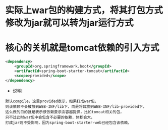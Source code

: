 # 实际上war包的构建方式，将其打包方式修改为jar就可以转为jar运行方式

# 核心的关机就是tomcat依赖的引入方式
```xml
<dependency>
    <groupId>org.springframework.boot</groupId>
    <artifactId>spring-boot-starter-tomcat</artifactId>
    <scope>provided</scope>
</dependency>
```

* 说明
```
默认compile，这里provided表示，如果打成war包，
则该依赖不会被放到WEB-INF/lib下，而是将其放到WEB-INF/lib-provided下，
这么做的目的就是表示该依赖要求由容器提供，比如tomcat相关的包，
只不过此时war包中会包含不必要的依赖，体积会大，
打成jar则不受影响，因为spring-boot-starter-web已经包含该依赖。
```

